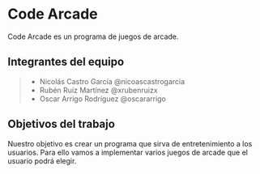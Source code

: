 # Code Arcade

Code Arcade es un programa de juegos de arcade.

## Integrantes del equipo

> - Nicolás Castro García @nicoascastrogarcia 
> - Rubén Ruiz Martínez @xrubenruizx
> - Oscar Arrigo Rodríguez @oscararrigo

## Objetivos del trabajo

Nuestro objetivo es crear un programa que sirva de entretenimiento a los usuarios. 
Para ello vamos a implementar varios juegos de arcade que el usuario podrá elegir.

